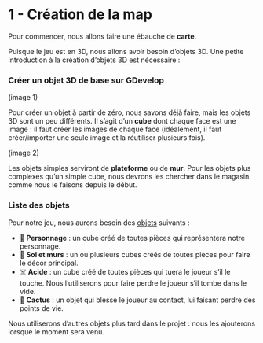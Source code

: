 # 1 - Création de la map

Pour commencer, nous allons faire une ébauche de **carte**.

Puisque le jeu est en 3D, nous allons avoir besoin d’objets 3D. Une petite introduction à la création d’objets 3D est nécessaire :

### Créer un objet 3D de base sur GDevelop

(image 1)

Pour créer un objet à partir de zéro, nous savons déjà faire, mais les objets 3D sont un peu différents. Il s’agit d’un **cube** dont chaque face est une image : il faut créer les images de chaque face (idéalement, il faut créer/importer une seule image et la réutiliser plusieurs fois).

(image 2)

Les objets simples serviront de **plateforme** ou de **mur**. Pour les objets plus complexes qu’un simple cube, nous devrons les chercher dans le magasin comme nous le faisons depuis le début.

### Liste des objets

Pour notre jeu, nous aurons besoin des [objets](https://github.com/g404-code-gaming/GDevelop_Cour/blob/main/Objets.md) suivants :

- 🧍 **Personnage** : un cube créé de toutes pièces qui représentera notre personnage.  
- 🧱 **Sol et murs** : un ou plusieurs cubes créés de toutes pièces pour faire le décor principal.  
- ☠️ **Acide** : un cube créé de toutes pièces qui tuera le joueur s’il le touche. Nous l’utiliserons pour faire perdre le joueur s’il tombe dans le vide.  
- 🌵 **Cactus** : un objet qui blesse le joueur au contact, lui faisant perdre des points de vie.

Nous utiliserons d’autres objets plus tard dans le projet : nous les ajouterons lorsque le moment sera venu.



